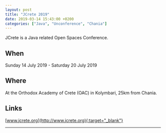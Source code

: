 ```yaml
---
layout: post
title: "JCrete 2019"
date: 2019-03-14 15:43:00 +0200
categories: ["Java", "Unconference", "Chania"]
---
```

JCrete is a Java related Open Spaces Conference. 

## When 
Sunday 14 July 2019 - Saturday 20 July 2019 

## Where
At the Orthodox Academy of Crete (OAC) in Kolymbari, 25km from Chania. 

## Links
[www.jcrete.org](http://www.jcrete.org){:target="_blank"}

---
